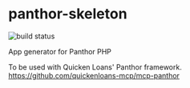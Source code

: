 # panthor-skeleton

![build status](https://travis-ci.org/danvasquez/panthor-skeleton.svg?branch=master)

App generator for Panthor PHP

To be used with Quicken Loans' Panthor framework. https://github.com/quickenloans-mcp/mcp-panthor
